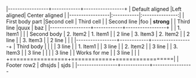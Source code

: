 |-----------------+------------+-----------------+
| Default aligned |Left aligned| Center aligned  |
|-----------------|:-----------|:---------------:|
| First body part |Second cell | Third cell      |
| Second line     |foo         | **strong**      |
| Third line      |quux        | baz             |
|-----------------+------------+-----------------+
|                 | 1. Item1   |                 |
| Second body     | 2. Item2   | 1. Item1        |
| 2 line          | 3. Item3   | 2. Item2        |
| 2 line          |            | 3. Item3        |
| 2 line          |            |                 |
|-----------------+------------+-----------------+
| Third  body     |            |                 |
| 3 line          |            |  1. Item1       |
| 3 line          |            |  2. Item2       |
| 3 line          |            |  3. Item3       |
| 3 line          |            |                 |
| 3 line          |            |  Works for me   |
| 3 line          |            |                 |
+=================+============+=================|
| Footer row2     |   dhsjds   |      sjds       |
|-----------------+------------+-----------------
